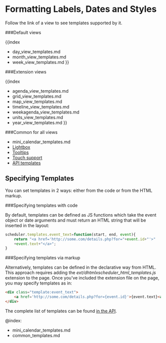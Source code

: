 Formatting Labels, Dates and Styles
==============

Follow the link of a view to see templates supported by it. 

###Default views

{{index
- day_view_templates.md
- month_view_templates.md
- week_view_templates.md
}}

###Extension views

{{index
- agenda_view_templates.md
- grid_view_templates.md
- map_view_templates.md
- timeline_view_templates.md
- weekagenda_view_templates.md
- units_view_templates.md
- year_view_templates.md
}}

###Common for all views

- mini_calendar_templates.md
- <a href="common_templates.md#lightbox">Lightbox</a>
- <a href="common_templates.md#tooltips">Tooltips</a>
- <a href="common_templates.md#touch_support">Touch support</a>
- <a href="common_templates.md#api_templates">API templates</a>


Specifying Templates 
--------------------------------------

You can set templates in 2 ways: either from the code or from the HTML markup. 

###Specifying templates with code

By default, templates can be defined as JS functions which take the event object or date arguments and must return an HTML string that will be inserted in the layout:

~~~js
scheduler.templates.event_text=function(start, end, event){
    return "<a href='http://some.com/details.php?for="+event.id+"'>"
    +event.text+"</a>";
}
~~~

###Specifying templates via markup

Alternatively, templates can be defined in the declarative way from HTML. This approach requires adding the *ext/dhtmlxscheduler_html_templates.js* extension to the page.
Once you've included the extension file on the page, you may specify templates as in:

~~~html
<div class="template:event_text">
    <a href='http://some.com/details.php?for={event.id}'>{event.text}<a>
</div>
~~~

The complete list of templates can be found [in the API](api/refs/scheduler_templates.md).



@index:
- mini_calendar_templates.md
- common_templates.md